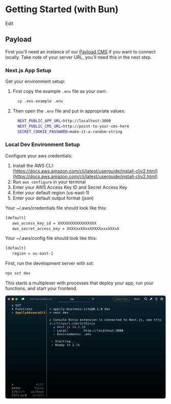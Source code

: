 # Getting Started (with Bun)

Edit

## Payload

First you'll need an instance of our [Payload CMS](https://github.com/eab-agency/appily-cms) if you want to connect locally. Take note of your server URL, you'll need this in the next step.

### Next.js App Setup

Get your environment setup:

1. First copy the example `.env` file as your own:

   ```bash
     cp .env.example .env
   ```

2. Then open the `.env` file and put in appropriate values:

   ```bash
     NEXT_PUBLIC_APP_URL=http://localhost:3000
     NEXT_PUBLIC_CMS_URL=http://point-to-your-cms-here
     SECRET_COOKIE_PASSWORD=make-it-a-random-string
   ```

### Local Dev Environment Setup

Configure your aws credentials:

1. Install the AWS CLI: [https://docs.aws.amazon.com/cli/latest/userguide/install-cliv2.html](https://docs.aws.amazon.com/cli/latest/userguide/install-cliv2.html)
2. Run `aws configure` in your terminal
3. Enter your AWS Access Key ID and Secret Access Key
4. Enter your default region (us-east-1)
5. Enter your default output format (json)

Your ~/.aws/credentials file should look like this:

```bash
[default]
   aws_access_key_id = XXXXXXXXXXXXXXXXX
   aws_secret_access_key = XXXXxxXXxxXXXXXxxxXXXxX
```

Your ~/.aws/config file should look like this:

```bash
[default]
   region = us-east-1
```

First, run the development server with sst:

```bash
npx sst dev
```

This starts a multiplexer with processes that deploy your app, run your functions, and start your frontend.

![alt text](./infra/image.png)
